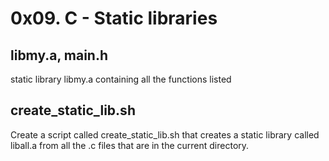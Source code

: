 # 0x09. C - Static libraries

## libmy.a, main.h
static library libmy.a containing all the functions listed

## create_static_lib.sh
Create a script called create_static_lib.sh that creates a static library called
liball.a from all the .c files that are in the current directory.
